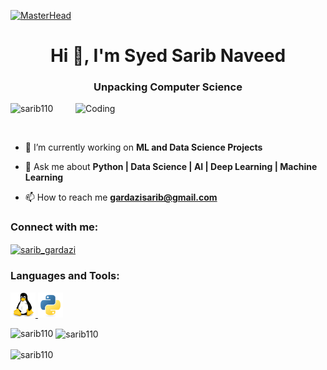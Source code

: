 [![MasterHead](https://mir-s3-cdn-cf.behance.net/project_modules/max_1200/be832922391491.58c25558f0fe7.gif)](https://rishavchanda.io)
<h1 align="center">Hi 👋, I'm Syed Sarib Naveed</h1>
<h3 align="center">Unpacking Computer Science</h3>
<img align="right" alt="Coding" width="400" src="https://th.bing.com/th/id/R.49bd0ccbb9e904407116b65ce6a50d41?rik=gtbbBbxEatJO7Q&riu=http%3a%2f%2fclipart-library.com%2fdata_images%2f339374.png&ehk=b72BFiTb%2bWzDa68c21lrBotne2tuZjAuU4RhvZEn9ns%3d&risl=&pid=ImgRaw&r=0">

<p align="left"> <img src="https://komarev.com/ghpvc/?username=sarib110&label=Profile%20views&color=0e75b6&style=flat" alt="sarib110" /> </p>

<p align="left"> <a href="https://twitter.com/" target="blank"><img src="https://img.shields.io/twitter/follow/?logo=twitter&style=for-the-badge" alt="" /></a> </p>

- 🔭 I’m currently working on **ML and Data Science Projects**

- 💬 Ask me about **Python | Data Science | AI | Deep Learning | Machine Learning**

- 📫 How to reach me **gardazisarib@gmail.com**

<h3 align="left">Connect with me:</h3>
<p align="left">
<a href="https://instagram.com/sarib_gardazi" target="blank"><img align="center" src="https://raw.githubusercontent.com/rahuldkjain/github-profile-readme-generator/master/src/images/icons/Social/instagram.svg" alt="sarib_gardazi" height="30" width="40" /></a>
</p>

<h3 align="left">Languages and Tools:</h3>
<p align="left"><a href="https://www.linux.org/" target="_blank" rel="noreferrer"> <img src="https://raw.githubusercontent.com/devicons/devicon/master/icons/linux/linux-original.svg" alt="linux" width="40" height="40"/> </a> <a href="https://www.python.org" target="_blank" rel="noreferrer"> <img src="https://raw.githubusercontent.com/devicons/devicon/master/icons/python/python-original.svg" alt="python" width="40" height="40"/> </a> </p>

<p><img align="left" src="https://github-readme-stats.vercel.app/api/top-langs?username=sarib110&show_icons=true&locale=en&layout=compact" alt="sarib110" /></p>

<p>&nbsp;<img align="center" src="https://github-readme-stats.vercel.app/api?username=sarib110&show_icons=true&locale=en" alt="sarib110" /></p>

<p><img align="center" src="https://github-readme-streak-stats.herokuapp.com/?user=sarib110&" alt="sarib110" /></p>
